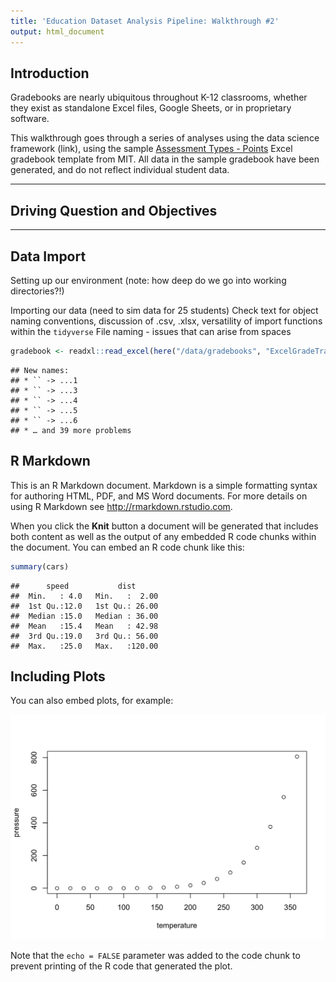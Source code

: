 ```yaml
---
title: 'Education Dataset Analysis Pipeline: Walkthrough #2'
output: html_document
---
```

## Introduction
Gradebooks are nearly ubiquitous throughout K-12 classrooms, whether they exist as standalone Excel files, Google Sheets, or in proprietary software. 

This walkthrough goes through a series of analyses using the data science framework (link), using the sample [Assessment Types - Points](http://web.mit.edu/jabbott/www/excelgradetracker.html) Excel gradebook template from MIT. All data in the sample gradebook have been generated, and do not reflect individual student data.

*** 

## Driving Question and Objectives

***

## Data Import
Setting up our environment (note: how deep do we go into working directories?!)


Importing our data (need to sim data for 25 students)
Check text for object naming conventions, discussion of .csv, .xlsx, versatility of import functions within the `tidyverse`
File naming - issues that can arise from spaces

```r
gradebook <- readxl::read_excel(here("/data/gradebooks", "ExcelGradeTrackerAssessmentTypePoints_SIMDATA_01.xlsx"))
```

```
## New names:
## * `` -> ...1
## * `` -> ...3
## * `` -> ...4
## * `` -> ...5
## * `` -> ...6
## * … and 39 more problems
```

## R Markdown

This is an R Markdown document. Markdown is a simple formatting syntax for authoring HTML, PDF, and MS Word documents. For more details on using R Markdown see <http://rmarkdown.rstudio.com>.

When you click the **Knit** button a document will be generated that includes both content as well as the output of any embedded R code chunks within the document. You can embed an R code chunk like this:


```r
summary(cars)
```

```
##      speed           dist       
##  Min.   : 4.0   Min.   :  2.00  
##  1st Qu.:12.0   1st Qu.: 26.00  
##  Median :15.0   Median : 36.00  
##  Mean   :15.4   Mean   : 42.98  
##  3rd Qu.:19.0   3rd Qu.: 56.00  
##  Max.   :25.0   Max.   :120.00
```

## Including Plots

You can also embed plots, for example:

<img src="07-walkthrough-2_files/figure-html/pressure-1.png" width="672" />

Note that the `echo = FALSE` parameter was added to the code chunk to prevent printing of the R code that generated the plot.
